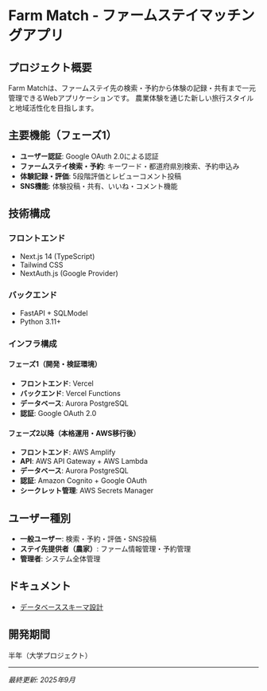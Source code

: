 # Farm Match - ファームステイマッチングアプリ

## プロジェクト概要

Farm Matchは、ファームステイ先の検索・予約から体験の記録・共有まで一元管理できるWebアプリケーションです。
農業体験を通じた新しい旅行スタイルと地域活性化を目指します。

## 主要機能（フェーズ1）

- **ユーザー認証**: Google OAuth 2.0による認証
- **ファームステイ検索・予約**: キーワード・都道府県別検索、予約申込み
- **体験記録・評価**: 5段階評価とレビューコメント投稿
- **SNS機能**: 体験投稿・共有、いいね・コメント機能

## 技術構成

### フロントエンド
- Next.js 14 (TypeScript)
- Tailwind CSS
- NextAuth.js (Google Provider)

### バックエンド
- FastAPI + SQLModel
- Python 3.11+

### インフラ構成

#### フェーズ1（開発・検証環境）
- **フロントエンド**: Vercel
- **バックエンド**: Vercel Functions
- **データベース**: Aurora PostgreSQL
- **認証**: Google OAuth 2.0

#### フェーズ2以降（本格運用・AWS移行後）
- **フロントエンド**: AWS Amplify
- **API**: AWS API Gateway + AWS Lambda
- **データベース**: Aurora PostgreSQL
- **認証**: Amazon Cognito + Google OAuth
- **シークレット管理**: AWS Secrets Manager

## ユーザー種別

- **一般ユーザー**: 検索・予約・評価・SNS投稿
- **ステイ先提供者（農家）**: ファーム情報管理・予約管理
- **管理者**: システム全体管理

## ドキュメント

- [データベーススキーマ設計](docs/DB.md)

## 開発期間

半年（大学プロジェクト）

---

*最終更新: 2025年9月*